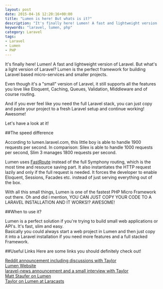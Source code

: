 ```yaml
---
layout: post
date: 2015-04-16 12:20:16+00:00
title: "Lumen is here! But whats is it?"
description: "It's finally here! Lumen! A fast and lightweight version of Laravel."
keywords: "laravel, lumen, php"
category: Laravel
tags:
- Laravel
- Lumen
- PHP
---
```


It's finally here! Lumen! A fast and lightweight version of Laravel.
But what's a light version of Laravel?
Lumen is the perfect framework for building Laravel based micro-services and smaller projects.

Even though it's a "small" version of Laravel, it still supports all the features you love like Eloquent, Caching, Queues, Validation, Middleware and of course routing.

And if you ever feel like you need the full Laravel stack, you can just copy and paste your project to a fresh Laravel setup and continue working! Awesome!

Let's have a look at it!


##The speed difference

According to lumen.laravel.com, this little boy is able to handle 1900 requests per second.
In comparison: Silex is able to handle 1000 requests per second, Slim 3 manages 1800 requests per second.

Lumen uses [FastRoute](https://github.com/nikic/FastRoute) instead of the full Symphony routing, which is the most time and resource saving part.
It also instantiates the HTTP request lazily and only if the full request is needed.
It forces the developer to enable Eloquent, Sessions, Facades etc. instead of just serving everything out of the box.

With all this small things, Lumen is one of the fastest PHP Micro Framework out there. Oh and did i mention,
YOU CAN JUST COPY YOUR CODE TO A LARAVEL INSTALLATION AND IT WORKS!? AWESOME!


##When to use it?

Lumen is a perfect solution if you're trying to build small web applications or API's.
It's fast, slim and easy.<br />
Basically you could always start a web project in Lumen and then just copy it into a
Laravel installation if you need more features and a full stacked Framework.


##Useful Links
Here are some links you should definitely check out!

[Reddit announcement including discussions with Taylor](http://www.reddit.com/r/PHP/comments/32kajb/lumen_php_microframework_by_laravel/)<br />
[Lumen Website](http://lumen.laravel.com)<br />
[laravel-news announcement and a small interview with Taylor](https://laravel-news.com/2015/04/lumen/)<br />
[Matt Staufer on Lumen](https://mattstauffer.co/blog/introducing-lumen-from-laravel)<br />
[Taylor on Lumen at Laracasts](https://laracasts.com/lessons/introducing-lumen)